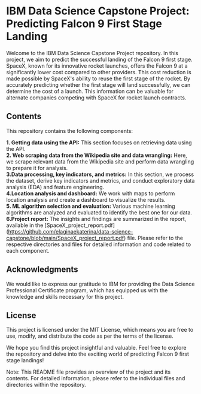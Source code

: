 # IBM Data Science Capstone Project: Predicting Falcon 9 First Stage Landing

Welcome to the IBM Data Science Capstone Project repository. In this project, we aim to predict the successful landing of the Falcon 9 first stage. SpaceX, known for its innovative rocket launches, offers the Falcon 9 at a significantly lower cost compared to other providers. This cost reduction is made possible by SpaceX's ability to reuse the first stage of the rocket. By accurately predicting whether the first stage will land successfully, we can determine the cost of a launch. This information can be valuable for alternate companies competing with SpaceX for rocket launch contracts.

## Contents
This repository contains the following components:

**1. Getting data using the API:** This section focuses on retrieving data using the API.\
**2. Web scraping data from the Wikipedia site and data wrangling:** Here, we scrape relevant data from the Wikipedia site and perform data wrangling to prepare it for analysis.\
**3.Data processing, key indicators, and metrics:** In this section, we process the dataset, derive key indicators and metrics, and conduct exploratory data analysis (EDA) and feature engineering.\
**4.Location analysis and dashboard:** We work with maps to perform location analysis and create a dashboard to visualize the results.\
**5. ML algorithm selection and evaluation:** Various machine learning algorithms are analyzed and evaluated to identify the best one for our data.\
**6.Project report:** The insights and findings are summarized in the report, available in the [SpaceX_project_report.pdf] (https://github.com/elaginaekaterina/data-science-capstone/blob/main/SpaceX_project_report.pdf) file.
Please refer to the respective directories and files for detailed information and code related to each component.


## Acknowledgments
We would like to express our gratitude to IBM for providing the Data Science Professional Certificate program, which has equipped us with the knowledge and skills necessary for this project.

## License
This project is licensed under the MIT License, which means you are free to use, modify, and distribute the code as per the terms of the license.

We hope you find this project insightful and valuable. Feel free to explore the repository and delve into the exciting world of predicting Falcon 9 first stage landings!

Note: This README file provides an overview of the project and its contents. For detailed information, please refer to the individual files and directories within the repository.
